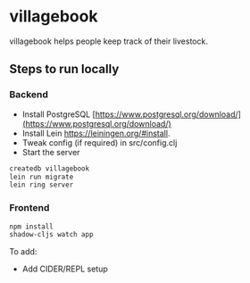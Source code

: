 # villagebook
villagebook helps people keep track of their livestock.

## Steps to run locally

### Backend
- Install PostgreSQL [https://www.postgresql.org/download/](https://www.postgresql.org/download/)
- Install Lein https://leiningen.org/#install.
- Tweak config (if required) in src/config.clj
- Start the server
```bash
createdb villagebook
lein run migrate
lein ring server
```

### Frontend

```bash
npm install
shadow-cljs watch app
```

To add:

- Add CIDER/REPL setup